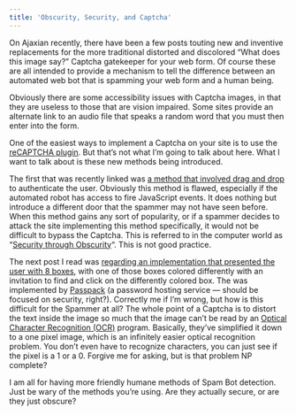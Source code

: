 ```yaml
---
title: 'Obscurity, Security, and Captcha'
---
```


On Ajaxian recently, there have been a few posts touting new and inventive replacements for the more traditional distorted and discolored “What does this image say?” Captcha gatekeeper for your web form. Of course these are all intended to provide a mechanism to tell the difference between an automated web bot that is spamming your web form and a human being.

Obviously there are some accessibility issues with Captcha images, in that they are useless to those that are vision impaired. Some sites provide an alternate link to an audio file that speaks a random word that you must then enter into the form.

One of the easiest ways to implement a Captcha on your site is to use the [reCAPTCHA plugin][1]. But that’s not what I’m going to talk about here. What I want to talk about is these new methods being introduced.

 [1]: http://recaptcha.net/

The first that was recently linked was [a method that involved drag and drop][2] to authenticate the user. Obviously this method is flawed, especially if the automated robot has access to fire JavaScript events. It does nothing but introduce a different door that the spammer may not have seen before. When this method gains any sort of popularity, or if a spammer decides to attack the site implementing this method specifically, it would not be difficult to bypass the Captcha. This is referred to in the computer world as “[Security through Obscurity][3]“. This is not good practice.

 [2]: http://ajaxian.com/archives/preventing-spam-with-drag-and-drop
 [3]: http://en.wikipedia.org/wiki/Security_through_obscurity

The next post I read was [regarding an implementation that presented the user with 8 boxes][4], with one of those boxes colored differently with an invitation to find and click on the differently colored box. The was implemented by [Passpack][5] (a password hosting service — should be focused on security, right?). Correctly me if I’m wrong, but how is this difficult for the Spammer at all? The whole point of a Captcha is to distort the text inside the image so much that the image can’t be read by an [Optical Character Recognition (OCR)][6] program. Basically, they’ve simplified it down to a one pixel image, which is an infinitely easier optical recognition problem. You don’t even have to recognize characters, you can just see if the pixel is a 1 or a 0. Forgive me for asking, but is that problem NP complete?

 [4]: http://almaer.com/blog/are-you-human
 [5]: http://www.passpack.com/info/home/
 [6]: http://en.wikipedia.org/wiki/Optical_character_recognition

I am all for having more friendly humane methods of Spam Bot detection. Just be wary of the methods you’re using. Are they actually secure, or are they just obscure?
